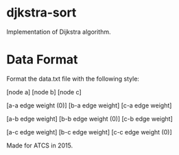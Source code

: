 # djkstra-sort

Implementation of Dijkstra algorithm.

# Data Format

Format the data.txt file with the following style:


[node a] [node b] [node c]

[a-a edge weight (0)] [b-a edge weight] [c-a edge weight]

[a-b edge weight] [b-b edge weight (0)] [c-b edge weight]

[a-c edge weight] [b-c edge weight] [c-c edge weight (0)]



Made for ATCS in 2015.